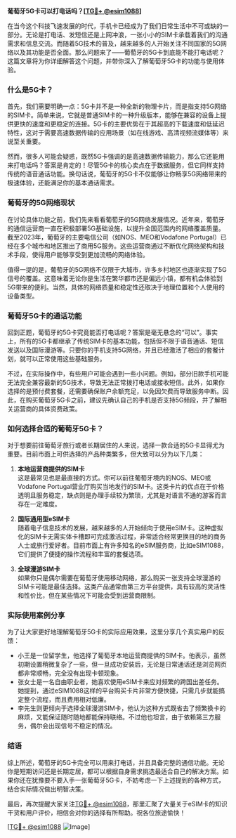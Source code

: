 **葡萄牙5G卡可以打电话吗？[[TG💪+ @esim1088](https://t.me/s/esim1088)]**

在当今这个科技飞速发展的时代，手机卡已经成为了我们日常生活中不可或缺的一部分。无论是打电话、发短信还是上网冲浪，一张小小的SIM卡承载着我们的沟通需求和信息交流。而随着5G技术的普及，越来越多的人开始关注不同国家的5G网络以及其功能是否全面。那么问题来了——葡萄牙的5G卡到底能不能打电话呢？这篇文章将为你详细解答这个问题，并带你深入了解葡萄牙5G卡的功能与使用体验。

### 什么是5G卡？

首先，我们需要明确一点：5G卡并不是一种全新的物理卡片，而是指支持5G网络的SIM卡。简单来说，它就是普通SIM卡的一种升级版本，能够在兼容的设备上提供更快的速度和更稳定的连接。5G卡的主要优势在于其超高的下载速度和低延迟特性，这对于需要高速数据传输的应用场景（如在线游戏、高清视频流媒体等）来说至关重要。

然而，很多人可能会疑惑，既然5G卡强调的是高速数据传输能力，那么它还能用来打电话吗？答案是肯定的！尽管5G卡的核心卖点在于数据服务，但它同样支持传统的语音通话功能。换句话说，葡萄牙的5G卡不仅能够让你畅享5G网络带来的极速体验，还能满足你的基本通话需求。

### 葡萄牙的5G网络现状

在讨论具体功能之前，我们先来看看葡萄牙的5G网络发展情况。近年来，葡萄牙的通信运营商一直在积极部署5G基础设施，以提升全国范围内的网络覆盖质量。截至2023年，葡萄牙的主要电信公司（如NOS、MEO和Vodafone Portugal）已经在多个城市和地区推出了商用5G服务。这些运营商通过不断优化网络架构和技术手段，使得用户能够享受到更加流畅的网络体验。

值得一提的是，葡萄牙的5G网络不仅限于大城市，许多乡村地区也逐渐实现了5G信号的覆盖。这意味着无论你是生活在繁华都市还是偏远小镇，都有机会体验到5G带来的便利。当然，具体的网络质量和稳定性还取决于地理位置和个人使用的设备类型。

### 葡萄牙5G卡的通话功能

回到正题，葡萄牙的5G卡究竟能否打电话呢？答案是毫无悬念的“可以”。事实上，所有的5G卡都继承了传统SIM卡的基本功能，包括但不限于语音通话、短信发送以及国际漫游等。只要你的手机支持5G网络，并且已经激活了相应的套餐计划，就可以正常使用这些基础服务。

不过，在实际操作中，有些用户可能会遇到一些小问题。例如，部分旧款手机可能无法完全兼容最新的5G技术，导致无法正常拨打电话或接收短信。此外，如果你选择的是预付费套餐，还需要确保账户余额充足，以免因欠费而导致服务中断。因此，在购买葡萄牙5G卡之前，建议先确认自己的手机是否支持5G频段，并了解相关运营商的具体资费政策。

### 如何选择合适的葡萄牙5G卡？

对于想要前往葡萄牙旅行或者长期居住的人来说，选择一款合适的5G卡显得尤为重要。目前市面上可供选择的产品种类繁多，但大致可以分为以下几类：

1. **本地运营商提供的SIM卡**  
   这是最常见也是最直接的方式。你可以前往葡萄牙境内的NOS、MEO或Vodafone Portugal营业厅购买当地发行的SIM卡。这类卡片的优点在于价格透明且服务稳定，缺点则是办理手续较为繁琐，尤其是对语言不通的游客而言存在一定难度。

2. **国际通用型eSIM卡**  
   随着电子信息技术的发展，越来越多的人开始倾向于使用eSIM卡。这种虚拟化的SIM卡无需实体卡槽即可完成激活过程，非常适合经常更换目的地的商务人士或旅行爱好者。目前市面上有许多知名的eSIM服务商，比如eSIM1088，它们提供了便捷的操作流程和丰富的套餐选项。

3. **全球漫游SIM卡**  
   如果你只是偶尔需要在葡萄牙使用移动网络，那么购买一张支持全球漫游的SIM卡可能是最佳选择。这类产品通常由第三方平台提供，具有较高的灵活性和性价比，但在某些情况下可能会受到运营商限制。

### 实际使用案例分享

为了让大家更好地理解葡萄牙5G卡的实际应用效果，这里分享几个真实用户的反馈：

- 小王是一位留学生，他选择了葡萄牙本地运营商提供的SIM卡。他表示，虽然初期设置稍微复杂了一些，但一旦成功安装后，无论是日常通话还是浏览网页都非常顺畅，完全没有出现卡顿现象。
- 张女士是一名自由职业者，她喜欢使用eSIM卡来应对频繁的跨国出差任务。她提到，通过eSIM1088这样的平台购买卡片非常方便快捷，只需几步就能搞定整个流程，而且费用相对低廉。
- 李先生则更倾向于选择全球漫游SIM卡，他认为这种方式既省去了频繁换卡的麻烦，又能保证随时随地都能保持联络。不过他也坦言，由于依赖第三方服务，偶尔会出现信号不稳定的情况。

### 结语

综上所述，葡萄牙的5G卡完全可以用来打电话，并且具备完整的通信功能。无论你是短期访问还是长期定居，都可以根据自身需求挑选最适合自己的解决方案。如果你还在犹豫要不要入手一张葡萄牙5G卡，不妨考虑一下上述提到的各种方式，结合实际情况做出明智决策。

最后，再次提醒大家关注[TG💪+ @esim1088](https://t.me/s/esim1088)，那里汇聚了大量关于eSIM卡的知识干货和用户评价，相信会对你的选择有所帮助。祝各位旅途愉快！

[[TG💪+ @esim1088](https://t.me/s/esim1088) ![Image](https://i.postimg.cc/4NQfJmqS/Snipaste-2025-05-13-00-14-12.png)]